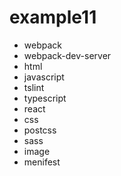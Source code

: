 # example11
- webpack
- webpack-dev-server
- html
- javascript
- tslint
- typescript
- react
- css
- postcss
- sass
- image
- menifest
